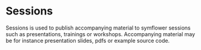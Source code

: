 # Sessions
Sessions is used to publish accompanying material to symflower sessions such as presentations, trainings or workshops. Accompanying material may be for instance presentation slides, pdfs or example source code. 
